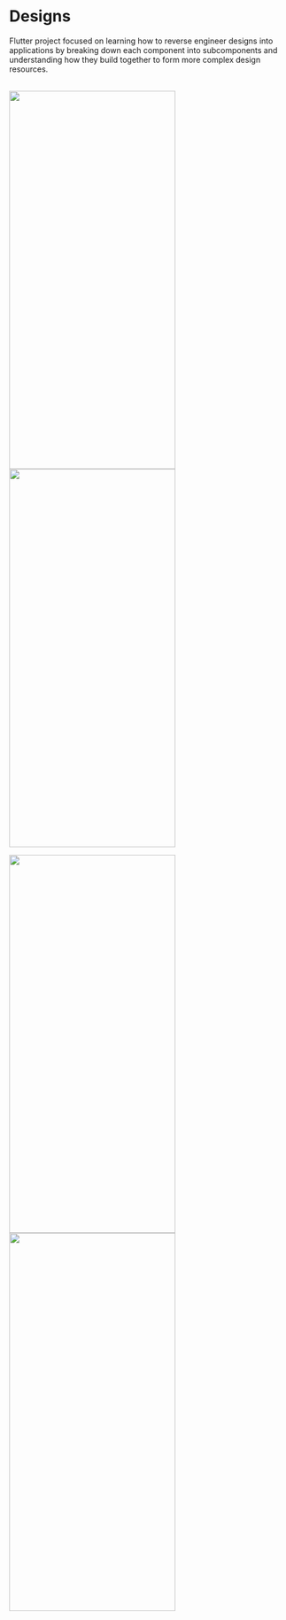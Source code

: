 # Designs

Flutter project focused on learning how to reverse engineer designs into applications by breaking down each component into subcomponents and understanding how they build together to form more complex design resources.
<br><br>

<img src="https://user-images.githubusercontent.com/32582213/235412901-7829673a-2162-42e7-bbe2-ebe4a7ad0bc1.png" width="300" height="683"> <img src="https://user-images.githubusercontent.com/32582213/235412911-d054201f-c3bc-45f0-a371-cabe903a1af5.png" width="300" height="683">

<img src="https://user-images.githubusercontent.com/32582213/235412919-4d3969ba-deb3-485a-b4be-32926b200700.png" width="300" height="683"> <img src="https://user-images.githubusercontent.com/32582213/235412928-b527bda0-868d-49ce-932c-1e646025037a.png" width="300" height="683">
